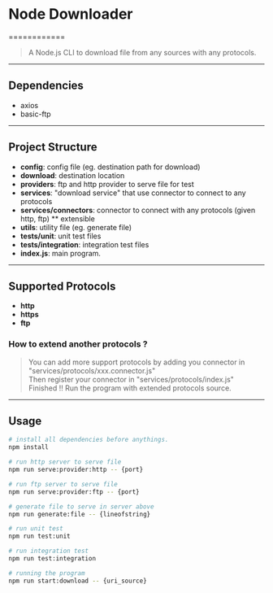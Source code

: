# Node Downloader
============
> A Node.js CLI to download file from any sources with any protocols.

----------------------------------------
## Dependencies
* axios
* basic-ftp

----------------------------------------
## Project Structure
* <b>config</b>: config file (eg. destination path for download)
* <b>download</b>: destination location
* <b>providers</b>: ftp and http provider to serve file for test
* <b>services</b>: "download service" that use connector to connect to any protocols
* <b>services/connectors</b>: connector to connect with any protocols (given http, ftp) ** extensible
* <b>utils</b>: utility file (eg. generate file)
* <b>tests/unit</b>: unit test files
* <b>tests/integration</b>: integration test files
* <b>index.js</b>: main program.

----------------------------------------
## Supported Protocols
* <b>http</b>
* <b>https</b>
* <b>ftp</b>

### How to extend another protocols ?
> You can add more support protocols by adding you connector in "services/protocols/xxx.connector.js"<br>
> Then register your connector in "services/protocols/index.js"<br>
> Finished !! Run the program with extended protocols source.

----------------------------------------
## Usage

``` bash
# install all dependencies before anythings.
npm install

# run http server to serve file
npm run serve:provider:http -- {port}

# run ftp server to serve file
npm run serve:provider:ftp -- {port}

# generate file to serve in server above
npm run generate:file -- {lineofstring}

# run unit test
npm run test:unit

# run integration test
npm run test:integration

# running the program
npm run start:download -- {uri_source}